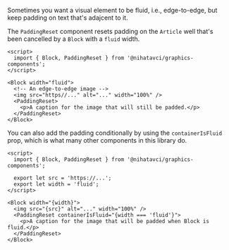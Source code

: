 Sometimes you want a visual element to be fluid, i.e., edge-to-edge, but keep padding on text that's adajcent to it.

The `PaddingReset` component resets padding on the `Article` well that's been cancelled by a `Block` with a `fluid` width.

```svelte
<script>
  import { Block, PaddingReset } from '@nihatavci/graphics-components';
</script>

<Block width="fluid">
  <!-- An edge-to-edge image -->
  <img src="https//..." alt="..." width="100%" />
  <PaddingReset>
    <p>A caption for the image that will still be padded.</p>
  </PaddingReset>
</Block>
```

You can also add the padding conditionally by using the `containerIsFluid` prop, which is what many other components in this library do.

```svelte
<script>
  import { Block, PaddingReset } from '@nihatavci/graphics-components';

  export let src = 'https://...';
  export let width = 'fluid';
</script>

<Block width="{width}">
  <img src="{src}" alt="..." width="100%" />
  <PaddingReset containerIsFluid="{width === 'fluid'}">
    <p>A caption for the image that will be padded when Block is fluid.</p>
  </PaddingReset>
</Block>
```
